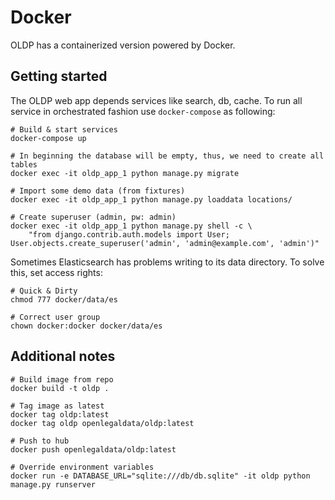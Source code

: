 # Docker

OLDP has a containerized version powered by Docker.

## Getting started

The OLDP web app depends services like search, db, cache.
To run all service in orchestrated fashion use `docker-compose` as following:

```
# Build & start services
docker-compose up

# In beginning the database will be empty, thus, we need to create all tables
docker exec -it oldp_app_1 python manage.py migrate

# Import some demo data (from fixtures)
docker exec -it oldp_app_1 python manage.py loaddata locations/

# Create superuser (admin, pw: admin)
docker exec -it oldp_app_1 python manage.py shell -c \
    "from django.contrib.auth.models import User; User.objects.create_superuser('admin', 'admin@example.com', 'admin')"

```

Sometimes Elasticsearch has problems writing to its data directory. To solve this, set access rights:

```
# Quick & Dirty
chmod 777 docker/data/es

# Correct user group
chown docker:docker docker/data/es
```

## Additional notes

```
# Build image from repo
docker build -t oldp .

# Tag image as latest
docker tag oldp:latest
docker tag oldp openlegaldata/oldp:latest

# Push to hub
docker push openlegaldata/oldp:latest

# Override environment variables
docker run -e DATABASE_URL="sqlite:///db/db.sqlite" -it oldp python manage.py runserver



```

